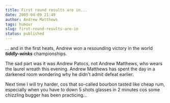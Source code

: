 ```yaml
---
title: First round results are in...
date: 2005-04-09 21:49
author: Andrew Matthews
tags: humour
slug: first-round-results-are-in
status: published
---
```


... and in the first heats, Andrew won a resounding victory in the world ***tiddly-winks*** championships.

The sad part was it was Andrew Patocs, not Andrew Matthews, who wears the laurel wreath this evening. Andrew Matthews has spent the day in a darkened room wondering why he didn't admit defeat earlier.

Next time I will try harder, cos that so-called bourbon tasted like cheap rum, especially when you have to down 5 shots glasses in 2 minutes cos some chizzling bugger has been practicing...
